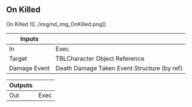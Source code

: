 ## On Killed
On Killed
![[../img/nd_img_OnKilled.png]]

|Inputs||
|--|--|
| In | Exec |
| Target | TBLCharacter Object Reference |
| Damage Event | Death Damage Taken Event Structure (by ref) |

|Outputs||
|--|--|
| Out | Exec |
